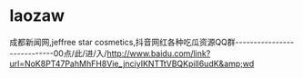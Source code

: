 # laozaw
成都新闻网,jeffree star cosmetics,抖音网红各种吃瓜资源QQ群----------------------------00点/此/进/入/http://www.baidu.com/link?url=NoK8PT47PahMhFH8Vie_jnciyIKNTTtVBQKpill6udK&amp;wd
